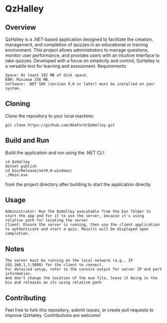 # QzHalley
## Overview
QzHalley is a .NET-based application designed to facilitate the creation, management, and completion of quizzes in an educational or training environment. This project allows administrators to manage questions, monitor user performance, and provides users with an intuitive interface to take quizzes. Developed with a focus on simplicity and control, QzHalley is a versatile tool for learning and assessment.
Requirements

    Space: At least 192 MB of disk space.
    RAM: Minimum 256 MB.
    Software: .NET SDK (version 9.0 or later) must be installed on your system.

## Cloning

Clone the repository to your local machine:
```
git clone https://github.com/AkoForU/QzHalley.git
```


## Build and Run

Build the application and run using the .NET CLI:
```
cd QzHalley
dotnet publish
cd bin/Release/net9.0-windows/
./Main.exe
```
from the project directory after building to start the application directly.

## Usage

    Administrator: Run the QzHalley executable from the bin folder to start the app and for it to use the server, because it's using relative path for locating the server
    Client: Ensure the server is running, then use the client application to authenticate and start a quiz. Results will be displayed upon completion.

## Notes

    The server must be running on the local network (e.g., IP 192.168.1.1:5000) for the client to connect.
    For detailed setup, refer to the console output for server IP and port information.
    And don't change the location of the exe file, leave it being in the bin and releases as its using relative path

## Contributing
Feel free to fork this repository, submit issues, or create pull requests to improve QzHalley. Contributions are welcome!

